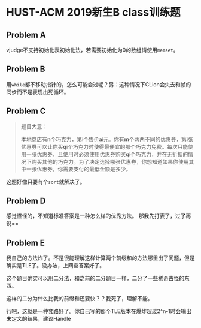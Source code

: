 # HUST-ACM 2019新生B class训练题

## Problem A

vjudge不支持初始化表初始化法，若需要初始化为0的数组请使用`memset`。

## Problem B

用`while`都不移动指针的，怎么可能会过呢？另：这种情况下CLion会失去和帧的同步而不是表现出死循环。


## Problem C

>题目大意：
>
>本地商店有**n**个巧克力，第i个售价**a**i元。你有**m**个两两不同的优惠券，第i张优惠券可以让你买**q**i个巧克力时使得最便宜的那个巧克力免费。每次只能使用一张优惠券，且使用时必须使用优惠券购买**q**i个巧克力，并在无折扣的情况下购买其他的巧克力。为了决定选择哪张优惠券，你想知道如果你使用其中一张优惠券，你需要支付的最低金额是多少。  
>

这题好像只要有个`sort`就解决了。

## Problem D

感觉怪怪的，不知道标准答案是一种怎么样的优秀方法。
那我先打表了，过了再说==

## Problem E

我自己的方法炸了。不是很能理解这样计算两个前缀和的方法哪里出了问题，但是确实是TLE了。没办法，上网查答案好了。

这个题目确实可以用二分法，和之前的二分题目一样，二分了一些稀奇古怪的东西。

这样的二分为什么比我的前缀和还要快？？我死了，理解不能。

行吧，这就是一种套路好了。你自己写的那个TLE版本在爆炸超过2^n-1时会输出未定义的结果，建议Handle


